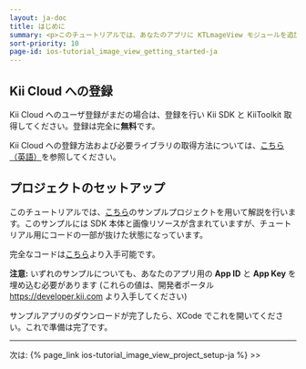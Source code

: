 ```yaml
---
layout: ja-doc
title: はじめに
summary: <p>このチュートリアルでは、あなたのアプリに KTLmageView モジュールを追加し、カスタマイズする方法について説明します。チュートリアルを進めるにあたり準備が必要な事項を以下にまとめます。</p>
sort-priority: 10
page-id: ios-tutorial_image_view_getting_started-ja
---
```

## Kii Cloud への登録

Kii Cloud へのユーザ登録がまだの場合は、登録を行い Kii SDK と KiiToolkit 取得してください。登録は完全に**無料**です。

Kii Cloud への登録方法および必要ライブラリの取得方法については、[こちら（英語）](https://github.com/KiiPlatform/KiiToolkit-iOS/wiki/Getting-Started)を参照してください。


## プロジェクトのセットアップ

このチュートリアルでは、[こちら](http://blog.kii.com/downloads/KTImageView/KTImageViewSample-Stubbed.zip)のサンプルプロジェクトを用いて解説を行います。このサンプルには SDK 本体と画像リソースが含まれていますが、チュートリアル用にコードの一部が抜けた状態になっています。

完全なコードは[こちら](http://blog.kii.com/downloads/KTImageView/KTImageViewSample-Complete.zip)より入手可能です。

<p class="note">
<strong>注意:</strong> いずれのサンプルについても、あなたのアプリ用の <strong>App ID</strong> と <strong>App Key</strong> を埋め込む必要があります (これらの値は、開発者ポータル <a href="https://developer.kii.com">https://developer.kii.com</a> より入手してください)
</p>

サンプルアプリのダウンロードが完了したら、XCode でこれを開いてください。これで準備は完了です。

----

次は: {% page_link ios-tutorial_image_view_project_setup-ja %} &gt;&gt;
